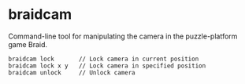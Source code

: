 # braidcam
Command-line tool for manipulating the camera in the puzzle-platform game Braid.

```
braidcam lock       // Lock camera in current position
braidcam lock x y   // Lock camera in specified position
braidcam unlock     // Unlock camera
```
